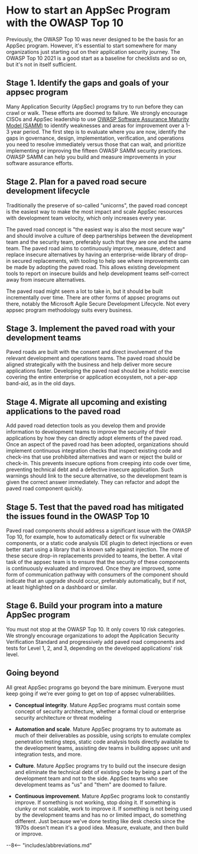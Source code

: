 # How to start an AppSec Program with the OWASP Top 10

Previously, the OWASP Top 10 was never designed to be the basis for an
AppSec program. However, it's essential to start somewhere for many
organizations just starting out on their application security journey.
The OWASP Top 10 2021 is a good start as a baseline for checklists and
so on, but it's not in itself sufficient.

## Stage 1. Identify the gaps and goals of your appsec program

Many Application Security (AppSec) programs try to run before they can
crawl or walk. These efforts are doomed to failure. We strongly
encourage CISOs and AppSec leadership to use [OWASP Software Assurance
Maturity Model (SAMM)](https://owaspsamm.org) to identify weaknesses
and areas for improvement over a 1-3 year period. The first step is to
evaluate where you are now, identify the gaps in governance, design,
implementation, verification, and operations you need to resolve
immediately versus those that can wait, and prioritize implementing or
improving the fifteen OWASP SAMM security practices. OWASP SAMM can help
you build and measure improvements in your software assurance efforts.

## Stage 2. Plan for a paved road secure development lifecycle

Traditionally the preserve of so-called "unicorns", the paved road
concept is the easiest way to make the most impact and scale AppSec
resources with development team velocity, which only increases every
year.

The paved road concept is "the easiest way is also the most secure way"
and should involve a culture of deep partnerships between the
development team and the security team, preferably such that they are
one and the same team. The paved road aims to continuously improve,
measure, detect and replace insecure alternatives by having an
enterprise-wide library of drop-in secured replacements, with tooling to
help see where improvements can be made by adopting the paved road. This
allows existing development tools to report on insecure builds and help
development teams self-correct away from insecure alternatives.

The paved road might seem a lot to take in, but it should be built
incrementally over time. There are other forms of appsec programs out
there, notably the Microsoft Agile Secure Development Lifecycle. Not
every appsec program methodology suits every business.

## Stage 3. Implement the paved road with your development teams

Paved roads are built with the consent and direct involvement of the
relevant development and operations teams. The paved road should be
aligned strategically with the business and help deliver more secure
applications faster. Developing the paved road should be a holistic
exercise covering the entire enterprise or application ecosystem, not a
per-app band-aid, as in the old days.

## Stage 4. Migrate all upcoming and existing applications to the paved road

Add paved road detection tools as you develop them and provide
information to development teams to improve the security of their
applications by how they can directly adopt elements of the paved road.
Once an aspect of the paved road has been adopted, organizations should
implement continuous integration checks that inspect existing code and
check-ins that use prohibited alternatives and warn or reject the build
or check-in. This prevents insecure options from creeping into code over
time, preventing technical debt and a defective insecure application.
Such warnings should link to the secure alternative, so the development
team is given the correct answer immediately. They can refactor and
adopt the paved road component quickly.

## Stage 5. Test that the paved road has mitigated the issues found in the OWASP Top 10

Paved road components should address a significant issue with the OWASP
Top 10, for example, how to automatically detect or fix vulnerable
components, or a static code analysis IDE plugin to detect injections or
even better start using a library that is known safe against injection.
The more of these secure drop-in replacements provided to teams, the better.
A vital task of the appsec team is to ensure that the security of these
components is continuously evaluated and improved.
Once they are improved, some form of communication pathway with
consumers of the component should indicate that an upgrade should occur,
preferably automatically, but if not, at least highlighted on a
dashboard or similar.

## Stage 6. Build your program into a mature AppSec program

You must not stop at the OWASP Top 10. It only covers 10 risk
categories. We strongly encourage organizations to adopt the Application
Security Verification Standard and progressively add paved road
components and tests for Level 1, 2, and 3, depending on the developed
applications' risk level.

## Going beyond

All great AppSec programs go beyond the bare minimum. Everyone must keep
going if we're ever going to get on top of appsec vulnerabilities.

-   **Conceptual integrity**. Mature AppSec programs must contain some
    concept of security architecture, whether a formal cloud or
    enterprise security architecture or threat modeling

-   **Automation and scale**. Mature AppSec programs try to automate as
    much of their deliverables as possible, using scripts to emulate
    complex penetration testing steps, static code analysis tools
    directly available to the development teams, assisting dev teams in
    building appsec unit and integration tests, and more.

-   **Culture**. Mature AppSec programs try to build out the insecure
    design and eliminate the technical debt of existing code by being a
    part of the development team and not to the side. AppSec teams who
    see development teams as "us" and "them" are doomed to failure.

-   **Continuous improvement**. Mature AppSec programs look to
    constantly improve. If something is not working, stop doing it. If
    something is clunky or not scalable, work to improve it. If
    something is not being used by the development teams and has no or
    limited impact, do something different. Just because we've done
    testing like desk checks since the 1970s doesn't mean it's a good
    idea. Measure, evaluate, and then build or improve.

--8<-- "includes/abbreviations.md"
